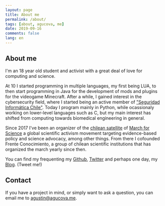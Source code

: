 ```yaml
---
layout: page
title: About me
permalink: /about/
tags: [about, agucova, me]
date: 2019-09-16
comments: false
lang: en
---
```

## About me
I'm an 18 year old student and activist with a great deal of love for computing and science.

At 10 I started programming in multiple languages, my first being LUA, to then start programming in Java for the development of mods and plugins for the videogame Minecraft. After a while, I gained interest in the cybersecurity field, where I started being an active member of ["Seguridad Informática Chile"](https://hacking.cl). Today I program mainly in Python, while ocassionaly working on lower-level languages such as C, but my main interest has shifted from computing towards biomedical engineering in general.

Since 2017 I've been an organizer of the [chilean satellite](https://marchaporlaciencia.cl/) of [March for Science](https://marchforscience.com/) a global scientific activism movement targeting evidence-based policy and science advocacy, among other things. From there I cofounded Frente Conocimiento, a group of chilean scientific institutions that has organized the march yearly since then.

You can find my frequenting my [Github](https://github.com/agucova), [Twitter](https://twitter.com/austinc3301) and perhaps one day, my [Blog](https://agucova.github.io/posts/). (Tweet me!)

## Contact

If you have a project in mind, or simply want to ask a question, you can email me to [agustin@agucova.me](mailto:agustin@agucova.me).
